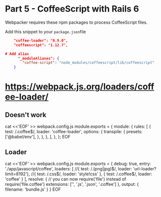 # Part 5 - CoffeeScript with Rails 6

Webpacker requires these npm packages to process CoffeeScript files.

Add this snippet to your `package.json`file

```json
	"coffee-loader": "0.9.0",
	"coffeescript": "1.12.7",

# Add alias
	  "_moduleAliases": {
        "coffee-script": "node_modules/coffeescript/lib/coffeescript"
    }
```

# https://webpack.js.org/loaders/coffee-loader/

## Doesn't work
cat <<'EOF' >> webpack.config.js
module.exports = {
  module: {
    rules: [
      {
        test: /\.coffee$/,
        loader: 'coffee-loader',
        options: {
          transpile: {
            presets: ['@babel/env'],
          },
        },
      },
    ],
  },
};
EOF


## Loader
cat <<'EOF' >> webpack.config.js
module.exports = {
  debug: true,
  entry: './app/javascript/coffee',
  loaders: [
    //{ test: /\.(png|jpg)$/, loader: 'url-loader?limit=8192'},
    //{ test: /\.css$/, loader: 'style!css' },
    { test: /\.coffee$/, loader: 'coffee' }
  ],
  resolve: {
    // you can now require('file') instead of require('file.coffee')
    extensions: ['', '.js', '.json', '.coffee']
  },
  output: {
    filename: 'bundle.js'
  }
}
EOF
